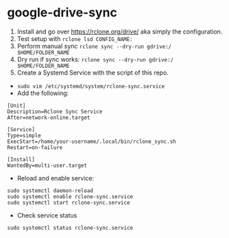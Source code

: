 # google-drive-sync

1. Install and go over https://rclone.org/drive/ aka simply the configuration.
2. Test setup with `rclone lsd CONFIG_NAME:`
3. Perform manual sync `rclone sync --dry-run gdrive:/ $HOME/FOLDER_NAME`
4. Dry run if sync works: `rclone sync --dry-run gdrive:/ $HOME/FOLDER_NAME`
5. Create a Systemd Service with the script of this repo.

- `sudo vim /etc/systemd/system/rclone-sync.service`
- Add the following:

```
[Unit]
Description=Rclone Sync Service
After=network-online.target

[Service]
Type=simple
ExecStart=/home/your-username/.local/bin/rclone_sync.sh
Restart=on-failure

[Install]
WantedBy=multi-user.target
```

- Reload and enable service:

```
sudo systemctl daemon-reload
sudo systemctl enable rclone-sync.service
sudo systemctl start rclone-sync.service
```

- Check service status

```
sudo systemctl status rclone-sync.service
```
